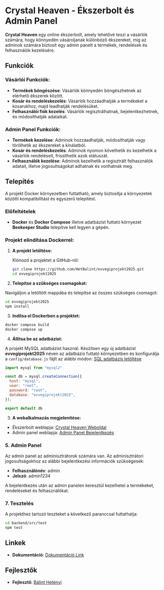 
# Crystal Heaven - Ékszerbolt és Admin Panel

**Crystal Heaven** egy online ékszerbolt, amely lehetővé teszi a vásárlók számára, hogy könnyedén vásároljanak különböző ékszereket, míg az adminok számára biztosít egy admin panelt a termékek, rendelések és felhasználók kezelésére.

## Funkciók

### Vásárlói Funkciók:
- **Termékek böngészése**: Vásárlók könnyedén böngészhetnek az elérhető ékszerek között.
- **Kosár és rendeléskezelés**: Vásárlók hozzáadhatják a termékeket a kosarukhoz, majd leadhatják rendelésüket.
- **Felhasználói fiók kezelés**: Vásárlók regisztrálhatnak, bejelentkezhetnek, és módosíthatják adataikat.

### Admin Panel Funkciók:
- **Termékek kezelése**: Adminok hozzáadhatják, módosíthatják vagy törölhetik az ékszereket a kínálatból.
- **Kosár és rendeléskezelés**: Adminok nyomon követhetik és kezelhetik a vásárlók rendeléseit, frissíthetik azok státuszát.
- **Felhasználók kezelése**: Adminok kezelhetik a regisztrált felhasználók adatait, illetve jogosultságokat adhatnak és vonhatnak meg.

## Telepítés

A projekt Docker környezetben futtatható, amely biztosítja a környezetek közötti kompatibilitást és egyszerű telepítést.

### Előfeltételek

- **Docker** és **Docker Compose** illetve adatbázist futtató környezet **Beekeeper Studio** telepítve kell legyen a gépén.

### Projekt elindítása Dockerrel:

1. **A projekt letöltése:**

   Klónozd a projektet a GitHub-ról:

   ```bash
   git clone https://github.com/HetBalint/evvegiprojekt2025.git
   cd evvegiprojekt2025
   ```


2.  **Telepítse a szükséges csomagokat:**

Navigáljon a letöltött mappába és telepítse az összes szükséges csomagot:

```bash
cd evvegiprojekt2025
npm install
```

3.  **Indítsa el Dockerben a projektet:**



```bash
docker compose build
docker compose up
```



4.  **Állítsa be az adatbázist:**

A projekt MySQL adatbázist használ. Készítsen egy új adatbázist **evvegiprojekt2025** néven az adatbázis futtató környezetben és konfigurálja a `config/database.js` fájlt az alábbi módon:
[SQL adatbázis letöltése](./path/to/yourfile.sql)


```javascript
import mysql from "mysql2"

const db = mysql.createConnection({
  host: "mysql", 
  user: "root",
  password: "root",
  database: "evvegiprojekt2025",
});

export default db
```

3.  **A webalkalmazás megjelenítése:**

- Ékszerbolt weblapja: [Crystal Heaven Weboldal](http://localhost:3000/home)
- Admin panel weblapja: [Admin Panel Bejelentkezés](http://localhost:3000/admin/login)



### 5. Admin Panel

Az admin panel az adminisztrátorok számára van. Az adminisztrátori jogosultságokhoz az alábbi bejelentkezési információk szükségesek:

- **Felhasználónév**: admin
- **Jelszó**: admin1234

A bejelentkezés után az admin panelen keresztül kezelhetei a termékeket, rendeléseket és felhasználókat.



### 7. Tesztelés

A projekthez tartozó teszteket a következő paranccsal futtathatja:

```bash
cd backend/src/test
npm test
```

## Linkek


- **Dokumentáció**: [Dokumentáció Link](https://github.com/HetBalint/evvegiprojekt2025/blob/main/Projektmunka%20dokument%C3%A1l%C3%A1sa.docx)

## Fejlesztők

- **Fejlesztő**: [Bálint Hetényi](https://github.com/HetBalint)
